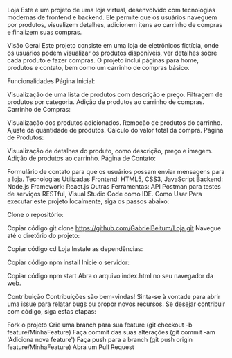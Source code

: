 Loja
Este é um projeto de uma loja virtual, desenvolvido com tecnologias modernas de frontend e backend. Ele permite que os usuários naveguem por produtos, visualizem detalhes, adicionem itens ao carrinho de compras e finalizem suas compras.

Visão Geral
Este projeto consiste em uma loja de eletrônicos fictícia, onde os usuários podem visualizar os produtos disponíveis, ver detalhes sobre cada produto e fazer compras. O projeto inclui páginas para home, produtos e contato, bem como um carrinho de compras básico.

Funcionalidades
Página Inicial:

Visualização de uma lista de produtos com descrição e preço.
Filtragem de produtos por categoria.
Adição de produtos ao carrinho de compras.
Carrinho de Compras:

Visualização dos produtos adicionados.
Remoção de produtos do carrinho.
Ajuste da quantidade de produtos.
Cálculo do valor total da compra.
Página de Produtos:

Visualização de detalhes do produto, como descrição, preço e imagem.
Adição de produtos ao carrinho.
Página de Contato:

Formulário de contato para que os usuários possam enviar mensagens para a loja.
Tecnologias Utilizadas
Frontend: HTML5, CSS3, JavaScript
Backend: Node.js
Framework: React.js
Outras Ferramentas: API Postman para testes de serviços RESTful, Visual Studio Code como IDE.
Como Usar
Para executar este projeto localmente, siga os passos abaixo:

Clone o repositório:


Copiar código
git clone https://github.com/GabrielBeitum/Loja.git
Navegue até o diretório do projeto:

Copiar código
cd Loja
Instale as dependências:


Copiar código
npm install
Inicie o servidor:


Copiar código
npm start
Abra o arquivo index.html no seu navegador da web.

Contribuição
Contribuições são bem-vindas! Sinta-se à vontade para abrir uma issue para relatar bugs ou propor novos recursos. Se desejar contribuir com código, siga estas etapas:

Fork o projeto
Crie uma branch para sua feature (git checkout -b feature/MinhaFeature)
Faça commit das suas alterações (git commit -am 'Adiciona nova feature')
Faça push para a branch (git push origin feature/MinhaFeature)
Abra um Pull Request
